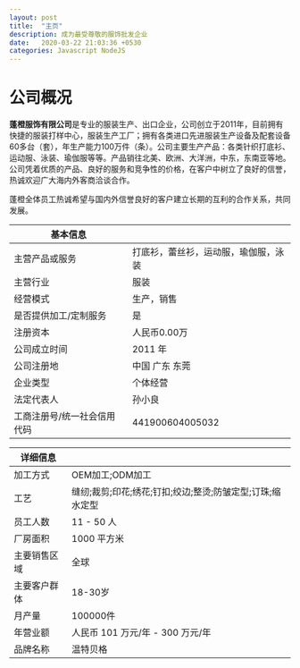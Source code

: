 ```yaml
---
layout: post
title:  "主页"
description: 成为最受尊敬的服饰批发企业
date:   2020-03-22 21:03:36 +0530
categories: Javascript NodeJS
---
```


# 公司概况

 **蓬橙服饰有限公司**是专业的服装生产、出口企业，公司创立于2011年，目前拥有快捷的服装打样中心，服装生产工厂；拥有各类进口先进服装生产设备及配套设备60多台（套），年生产能力100万件（条）。公司主要生产产品：各类针织打底衫、运动服、泳装、瑜伽服等等。产品销往北美、欧洲、大洋洲，中东，东南亚等地。公司凭着优质的产品、良好的服务和竞争性的价格，在客户中树立了良好的信誉，热诚欢迎广大海内外客商洽谈合作。  

蓬橙全体员工热诚希望与国内外信誉良好的客户建立长期的互利的合作关系，共同发展。



| 基本信息                    |                                      |
| --------------------------- | ------------------------------------ |
| 主营产品或服务              | 打底衫，蕾丝衫，运动服，瑜伽服，泳装 |
| 主营行业                    | 服装                                 |
| 经营模式                    | 生产，销售                           |
| 是否提供加工/定制服务       | 是                                   |
| 注册资本                    | 人民币0.00万                         |
| 公司成立时间                | 2011  年                             |
| 公司注册地                  | 中国  广东 东莞                      |
| 企业类型                    | 个体经营                             |
| 法定代表人                  | 孙小良                               |
| 工商注册号/统一社会信用代码 | 441900604005032                      |



| 详细信息     |                                                           |
| ------------ | --------------------------------------------------------- |
| 加工方式     | OEM加工;ODM加工                                           |
| 工艺         | 缝纫;裁剪;印花;绣花;钉扣;绞边;整烫;防皱定型;订珠;缩水定型 |
| 员工人数     | 11  - 50 人                                               |
| 厂房面积     | 1000  平方米                                              |
| 主要销售区域 | 全球                                                      |
| 主要客户群体 | 18-30岁                                                   |
| 月产量       | 100000件                                                  |
| 年营业额     | 人民币  101 万元/年 - 300 万元/年                         |
| 品牌名称     | 温特贝格                                                  |